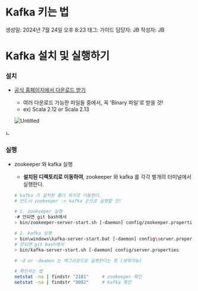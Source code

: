 # Kafka 키는 법

생성일: 2024년 7월 24일 오후 8:23
태그: 가이드
담당자: JB
작성자: JB

# Kafka 설치 및 실행하기

### 설치

- [공식 홈페이지에서 다운로드 받기](https://kafka.apache.org/downloads)
    - 여러 다운로드 가능한 파일들 중에서, 꼭 'Binary 파일'로 받을 것!
    - ex) Scala 2.12 or Scala 2.13
    
    ![Untitled](Kafka%20%E1%84%8F%E1%85%B5%E1%84%82%E1%85%B3%E1%86%AB%20%E1%84%87%E1%85%A5%E1%86%B8%205967ef4e6f8440c5bf652311fcfaad97/Untitled.png)
    
ㄴ
### 실행

- zookeeper 와 kafka 실행
    - **설치된 디렉토리로 이동하여**, zookeeper 와 kafka 를 각각 별개의 터미널에서 실행한다.
    
    ```bash
    # kafka 가 설치된 폴더 위치로 이동한다. 
    # 반드시 zookeeper -> kafka 순으로 실행할 것!
    
    # 1. zookeeper 실행
    -# 안되면 git bash에서
    > bin/zookeeper-server-start.sh [-daemon] config/zookeeper.properties
    
    # 2. kafka 실행
    > bin\windows\kafka-server-start.bat [-daemon] config\server.properties
    # 안되면 git bash에서
    > bin/kafka-server-start.sh [-daemon] config/server.properties
    
    # -d or -deamon 는 백그라운드로 실행한다는 뜻 (생략가능)
    
    # 확인하는 법
    netstat -na | findstr "2181"     # zookeeper 확인
    netstat -na | findstr "9092"     # kafka 확인
    ```